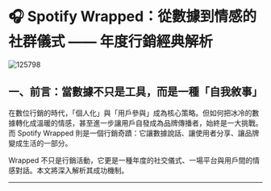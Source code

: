 # 🎧 Spotify Wrapped：從數據到情感的社群儀式 —— 年度行銷經典解析

![125798](https://github.com/user-attachments/assets/b791d37c-f413-4b19-9d37-b088526e1608)


## 一、前言：當數據不只是工具，而是一種「自我敘事」

在數位行銷的時代，「個人化」與「用戶參與」成為核心策略。但如何把冰冷的數據轉化成溫暖的情感，甚至進一步讓用戶自發成為品牌傳播者，始終是一大挑戰。而 Spotify Wrapped 則是一個行銷奇蹟：它讓數據說話、讓使用者分享、讓品牌變成生活的一部分。

Wrapped 不只是行銷活動，它更是一種年度的社交儀式、一場平台與用戶間的情感對話。本文將深入解析其成功機制。

---

